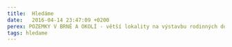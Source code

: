 ```yaml
---
title:  Hledáme
date:   2016-04-14 23:47:09 +0200
perex: POZEMKY V BRNĚ A OKOLÍ - větší lokality na výstavbu rodinných domů, na pěkných místech 
tags: hledame
---
```



